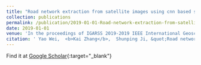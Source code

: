 ```yaml
---
title: "Road network extraction from satellite images using cnn based segmentation and tracing"
collection: publications
permalink: /publication/2019-01-01-Road-network-extraction-from-satellite-images-using-cnn-based-segmentation-and-tracing
date: 2019-01-01
venue: 'In the proceedings of IGARSS 2019-2019 IEEE International Geoscience and Remote Sensing Symposium'
citation: ' Yao Wei,  <b>Kai Zhang</b>,  Shunping Ji, &quot;Road network extraction from satellite images using cnn based segmentation and tracing.&quot; In the proceedings of IGARSS 2019-2019 IEEE International Geoscience and Remote Sensing Symposium, 2019.'
---
```

Find it at [Google Scholar](https://scholar.google.com/scholar?q=Road+network+extraction+from+satellite+images+using+cnn+based+segmentation+and+tracing){:target="_blank"}